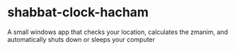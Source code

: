 # shabbat-clock-hacham
A small windows app that checks your location, calculates the zmanim, and automatically shuts down or sleeps your computer 

